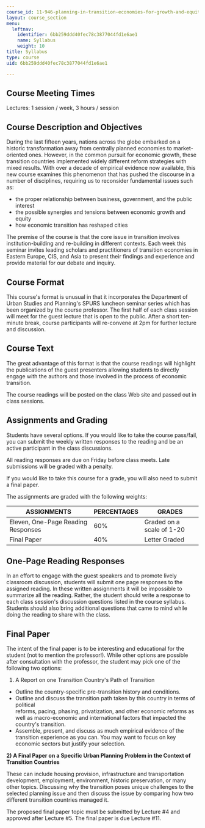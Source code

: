 ```yaml
---
course_id: 11-946-planning-in-transition-economies-for-growth-and-equity-spring-2004
layout: course_section
menu:
  leftnav:
    identifier: 6bb259ddd40fec78c3877044fd1e6ae1
    name: Syllabus
    weight: 10
title: Syllabus
type: course
uid: 6bb259ddd40fec78c3877044fd1e6ae1

---
```


Course Meeting Times
--------------------

Lectures: 1 session / week, 3 hours / session

Course Description and Objectives
---------------------------------

During the last fifteen years, nations across the globe embarked on a historic transformation away from centrally planned economies to market-oriented ones. However, in the common pursuit for economic growth, these transition countries implemented widely different reform strategies with mixed results. With over a decade of empirical evidence now available, this new course examines this phenomenon that has pushed the discourse in a number of disciplines, requiring us to reconsider fundamental issues such as:

*   the proper relationship between business, government, and the public interest
*   the possible synergies and tensions between economic growth and equity
*   how economic transition has reshaped cities

The premise of the course is that the core issue in transition involves institution-building and re-building in different contexts. Each week this seminar invites leading scholars and practitioners of transition economies in Eastern Europe, CIS, and Asia to present their findings and experience and provide material for our debate and inquiry.

Course Format
-------------

This course's format is unusual in that it incorporates the Department of Urban Studies and Planning's SPURS luncheon seminar series which has been organized by the course professor. The first half of each class session will meet for the guest lecture that is open to the public. After a short ten-minute break, course participants will re-convene at 2pm for further lecture and discussion.

Course Text
-----------

The great advantage of this format is that the course readings will highlight the publications of the guest presenters allowing students to directly engage with the authors and those involved in the process of economic transition.

The course readings will be posted on the class Web site and passed out in class sessions.

Assignments and Grading
-----------------------

Students have several options. If you would like to take the course pass/fail, you can submit the weekly written responses to the reading and be an active participant in the class discussions.

All reading responses are due on Friday before class meets. Late submissions will be graded with a penalty.

If you would like to take this course for a grade, you will also need to submit a final paper.

The assignments are graded with the following weights:

| ASSIGNMENTS | PERCENTAGES | GRADES |
| --- | --- | --- |
| Eleven, One-Page Reading Responses | 60% | Graded on a scale of 1-20 |
| Final Paper | 40% | Letter Graded 

One-Page Reading Responses
--------------------------

In an effort to engage with the guest speakers and to promote lively classroom discussion, students will submit one page responses to the assigned reading. In these written assignments it will be impossible to summarize all the reading. Rather, the student should write a response to each class session's discussion questions listed in the course syllabus. Students should also bring additional questions that came to mind while doing the reading to share with the class.

Final Paper
-----------

The intent of the final paper is to be interesting and educational for the student (not to mention the professor!). While other options are possible after consultation with the professor, the student may pick one of the following two options:

1) A Report on one Transition Country's Path of Transition

*   Outline the country-specific pre-transition history and conditions.
*   Outline and discuss the transition path taken by this country in terms of political  
    reforms, pacing, phasing, privatization, and other economic reforms as well as macro-economic and international factors that impacted the country's transition.
*   Assemble, present, and discuss as much empirical evidence of the transition experience as you can. You may want to focus on key economic sectors but justify your selection.

**2) A Final Paper on a Specific Urban Planning Problem in the Context of Transition Countries**

These can include housing provision, infrastructure and transportation development, employment, environment, historic preservation, or many other topics. Discussing why the transition poses unique challenges to the selected planning issue and then discuss the issue by comparing how two different transition countries managed it.

The proposed final paper topic must be submitted by Lecture #4 and approved after Lecture #5. The final paper is due Lecture #11.